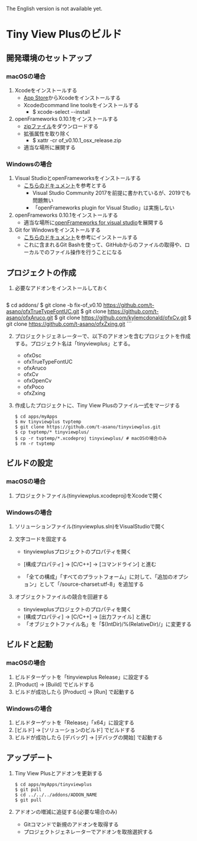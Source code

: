 The English version is not available yet.

# Tiny View Plusのビルド

## 開発環境のセットアップ

### macOSの場合

1. Xcodeをインストールする
   - [App Store](https://itunes.apple.com/ca/app/xcode/id497799835?mt=12)からXcodeをインストールする
   - Xcodeのcommand line toolsをインストールする
     - $ xcode-select --install
2. openFrameworks 0.10.1をインストールする
   - [zipファイル](https://openframeworks.cc/versions/v0.10.1/of_v0.10.1_osx_release.zip)をダウンロードする
   - 拡張属性を取り除く
     - $  xattr -cr of_v0.10.1_osx_release.zip
   - 適当な場所に展開する

### Windowsの場合

1. Visual StudioとopenFrameworksをインストールする
    - [こちらのドキュメント](https://openframeworks.cc/setup/vs/)を参考とする
      - Visual Studio Community 2017を前提に書かれているが、2019でも問題無い
      - 「openFrameworks plugin for Visual Studio」は実施しない
2. openFrameworks 0.10.1をインストールする
    - 適当な場所に[openFrameworks for visual studio](https://openframeworks.cc/download/)を展開する
3. Git for Windowsをインストールする
    - [こちらのドキュメント](https://qiita.com/elu_jaune/items/280b4773a3a66c7956fe)を参考にインストールする
    - これに含まれるGit Bashを使って、GitHubからのファイルの取得や、ローカルでのファイル操作を行うことになる

## プロジェクトの作成

1. 必要なアドオンをインストールしておく

    ```
$ cd addons/
$ git clone -b fix-of_v0.10 https://github.com/t-asano/ofxTrueTypeFontUC.git
$ git clone https://github.com/t-asano/ofxAruco.git
$ git clone https://github.com/kylemcdonald/ofxCv.git
$ git clone https://github.com/t-asano/ofxZxing.git
	```

2. プロジェクトジェネレーターで、以下のアドオンを含むプロジェクトを作成する。プロジェクト名は「tinyviewplus」とする。
    - ofxOsc
    - ofxTrueTypeFontUC
    - ofxAruco
    - ofxCv
    - ofxOpenCv
    - ofxPoco
    - ofxZxing
    
3. 作成したプロジェクトに、Tiny View Plusのファイル一式をマージする

    ```
    $ cd apps/myApps
    $ mv tinyviewplus tvptemp
    $ git clone https://github.com/t-asano/tinyviewplus.git
    $ cp tvptemp/* tinyviewplus/
    $ cp -r tvptemp/*.xcodeproj tinyviewplus/ # macOSの場合のみ
    $ rm -r tvptemp
    ```

## ビルドの設定

### macOSの場合

1. プロジェクトファイル(tinyviewplus.xcodeproj)をXcodeで開く

### Windowsの場合

1. ソリューションファイル(tinyviewplus.sln)をVisualStudioで開く

2. 文字コードを固定する

   - tinyviewplusプロジェクトのプロパティを開く

   - [構成プロパティ] -> [C/C++] -> [コマンドライン]  と進む

   - 「全ての構成」「すべてのプラットフォーム」に対して、「追加のオプション」として「/source-charset:utf-8」を追加する

3. オブジェクトファイルの競合を回避する
   - tinyviewplusプロジェクトのプロパティを開く
   - [構成プロパティ] -> [C/C++] -> [出力ファイル] と進む
   - 「オブジェクトファイル名」を「$(IntDir)/%(RelativeDir)/」に変更する

## ビルドと起動

### macOSの場合

1. ビルドターゲットを「tinyviewplus Release」に設定する
2. [Product] -> [Build] でビルドする
3. ビルドが成功したら [Product] -> [Run] で起動する

### Windowsの場合

1. ビルドターゲットを「Release」「x64」に設定する
2. [ビルド] -> [ソリューションのビルド] でビルドする
3. ビルドが成功したら [デバッグ] -> [デバッグの開始] で起動する

## アップデート

1. Tiny View Plusとアドオンを更新する

    ```
   $ cd apps/myApps/tinyviewplus
   $ git pull
   $ cd ../../../addons/ADDON_NAME
   $ git pull
   ```

2. アドオンの増減に追従する(必要な場合のみ)
   - Gitコマンドで新規のアドオンを取得する
   - プロジェクトジェネレーターでアドオンを取捨選択する